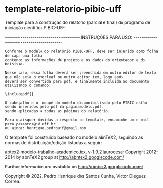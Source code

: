 # template-relatorio-pibic-uff
Template para a construção do relatório (parcial e final) do programa de iniciação científica PIBIC-UFF.

-------------------------------------- INSTRUÇÕES PARA USO: -----------------------------------------

    Conforme o modelo do relatório PIBIC-UFF, deve ser inserido como folha de capa uma folha
    contendo as informações do projeto e os dados do orientador e do bolsista.
    
    Nesse caso, essa folha deverá ser preenchida em outro editor de texto que não seja o overleaf ou outro editor tex, logo após
    deverá ser convertida para pdf, e finalmente incluida no documento utilizando o comando:
     
    \includepdf{}
     
    O cabeçalho e o rodapé do modelo disponibilizado pelo PIBIC estão sendo inseridos pelo pdf da paginamodelo.pdf,
    sendo aplicadas a todas as páginas do relatório.
    
    Para quaisquer dúvidas a respeito do template, encaminhe um e-mail para pesantos@id.uff.br
    ou ainda: henrique.pedrouff@gmail.com
     
O template foi construido baseado no modelo abnTeX2, seguindo as normas de distribuição/edição
listadas a seguir:

abtex2-modelo-trabalho-academico.tex, v-1.9.2 laurocesar
Copyright 2012-2014 by abnTeX2 group at http://abntex2.googlecode.com/ 

Further information are available on 
http://abntex2.googlecode.com/

Copyright © 2022, Pedro Henrique dos Santos Cunha, Victor Dieguez Correa.
